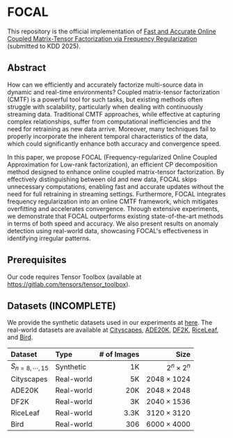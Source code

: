 # FOCAL

This repository is the official implementation of 
[Fast and Accurate Online Coupled Matrix-Tensor Factorization via Frequency Regularization](URL) 
(submitted to KDD 2025).

## Abstract

How can we efficiently and accurately factorize multi-source data in dynamic and real-time environments?
Coupled matrix-tensor factorization (CMTF) is a powerful tool for such tasks, but existing methods often struggle with scalability, particularly when dealing with continuously streaming data.
Traditional CMTF approaches, while effective at capturing complex relationships, suffer from computational inefficiencies and the need for retraining as new data arrive.
Moreover, many techniques fail to properly incorporate the inherent temporal characteristics of the data, which could significantly enhance both accuracy and convergence speed.

In this paper, we propose FOCAL (Frequency-regularized Online Coupled Approximation for Low-rank factorization), an efficient CP decomposition method designed to enhance online coupled matrix-tensor factorization.
By effectively distinguishing between old and new data, FOCAL skips unnecessary computations, enabling fast and accurate updates without the need for full retraining in streaming settings.
Furthermore, FOCAL integrates frequency regularization into an online CMTF framework, which mitigates overfitting and accelerates convergence.
Through extensive experiments, we demonstrate that FOCAL outperforms existing state-of-the-art methods in terms of both speed and accuracy.
We also present results on anomaly detection using real-world data, showcasing FOCAL's effectiveness in identifying irregular patterns. 

## Prerequisites
Our code requires Tensor Toolbox (available at https://gitlab.com/tensors/tensor_toolbox).

## Datasets (INCOMPLETE)
We provide the synthetic datasets used in our experiments at [here](https://drive.google.com/open?id=1gt_L-RK1cXc8w1OCbU7q5pkabpA6L9JD&usp=drive_copy).
The real-world datasets are available at [Cityscapes](https://www.cityscapes-dataset.com/), [ADE20K](https://groups.csail.mit.edu/vision/datasets/ADE20K/), [DF2K](https://www.kaggle.com/datasets/thaihoa1476050/df2k-ost), [RiceLeaf](https://www.kaggle.com/datasets/shayanriyaz/riceleafs), and [Bird](https://www.kaggle.com/datasets/akash2907/bird-species-classification).

| **Dataset** | **Type** | **# of Images** | **Size** |
| :----------- | :----------- | -----------: | -----------: |
| $S_{n=8,\cdots,15}$ | Synthetic | 1K | $2^n \times 2^n$ |
| Cityscapes | Real-world | 5K | $2048 \times 1024$ |
| ADE20K | Real-world | 20K | $2048 \times 2048$ |
| DF2K | Real-world | 3K | $2040 \times 1536$ |
| RiceLeaf | Real-world | 3.3K | $3120 \times 3120$ |
| Bird | Real-world | 306 | $6000 \times 4000$ |

